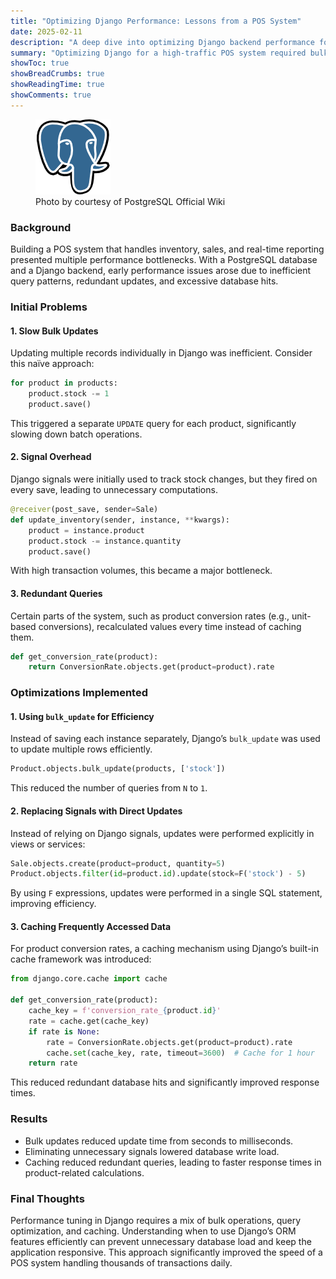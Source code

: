 ```yaml
---
title: "Optimizing Django Performance: Lessons from a POS System"
date: 2025-02-11
description: "A deep dive into optimizing Django backend performance for a POS system, covering bulk updates, caching, and efficient query handling."
summary: "Optimizing Django for a high-traffic POS system required bulk updates, caching, and efficient query strategies. This post documents the challenges and solutions."
showToc: true
showBreadCrumbs: true
showReadingTime: true
showComments: true
---
```


<figure>
  <img src="assets/postgresql.png" alt="Postgresql Database" loading="lazy">
  <figcaption>
    Photo by courtesy of PostgreSQL Official Wiki
  </figcaption>
</figure>


### Background
Building a POS system that handles inventory, sales, and real-time reporting presented multiple performance bottlenecks. With a PostgreSQL database and a Django backend, early performance issues arose due to inefficient query patterns, redundant updates, and excessive database hits.

### Initial Problems
#### 1. **Slow Bulk Updates**
Updating multiple records individually in Django was inefficient. Consider this naïve approach:

```python
for product in products:
    product.stock -= 1
    product.save()
```

This triggered a separate `UPDATE` query for each product, significantly slowing down batch operations.

#### 2. **Signal Overhead**
Django signals were initially used to track stock changes, but they fired on every save, leading to unnecessary computations.

```python
@receiver(post_save, sender=Sale)
def update_inventory(sender, instance, **kwargs):
    product = instance.product
    product.stock -= instance.quantity
    product.save()
```

With high transaction volumes, this became a major bottleneck.

#### 3. **Redundant Queries**
Certain parts of the system, such as product conversion rates (e.g., unit-based conversions), recalculated values every time instead of caching them.

```python
def get_conversion_rate(product):
    return ConversionRate.objects.get(product=product).rate
```

### Optimizations Implemented
#### 1. **Using `bulk_update` for Efficiency**
Instead of saving each instance separately, Django’s `bulk_update` was used to update multiple rows efficiently.

```python
Product.objects.bulk_update(products, ['stock'])
```

This reduced the number of queries from `N` to `1`.

#### 2. **Replacing Signals with Direct Updates**
Instead of relying on Django signals, updates were performed explicitly in views or services:

```python
Sale.objects.create(product=product, quantity=5)
Product.objects.filter(id=product.id).update(stock=F('stock') - 5)
```

By using `F` expressions, updates were performed in a single SQL statement, improving efficiency.

#### 3. **Caching Frequently Accessed Data**
For product conversion rates, a caching mechanism using Django’s built-in cache framework was introduced:

```python
from django.core.cache import cache

def get_conversion_rate(product):
    cache_key = f'conversion_rate_{product.id}'
    rate = cache.get(cache_key)
    if rate is None:
        rate = ConversionRate.objects.get(product=product).rate
        cache.set(cache_key, rate, timeout=3600)  # Cache for 1 hour
    return rate
```

This reduced redundant database hits and significantly improved response times.

### Results
- Bulk updates reduced update time from seconds to milliseconds.
- Eliminating unnecessary signals lowered database write load.
- Caching reduced redundant queries, leading to faster response times in product-related calculations.

### Final Thoughts
Performance tuning in Django requires a mix of bulk operations, query optimization, and caching. Understanding when to use Django’s ORM features efficiently can prevent unnecessary database load and keep the application responsive. This approach significantly improved the speed of a POS system handling thousands of transactions daily.

